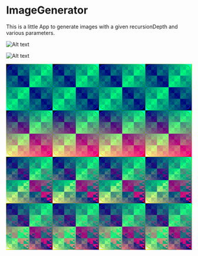 # ImageGenerator
This is a little App to generate images with a given recursionDepth and various parameters.

![Alt text](exampleImages/rndImage#1561444654410425706#i=17.png?raw=true "rndImage#1561444654410425706#i=17.png")

![Alt text](exampleImages/rndImage#1561444668411063814#i=3.png?raw=true "rndImage#1561444668411063814#i=3.png")

![Alt text](exampleImages/generated/image4.png?raw=true "image4.png")
